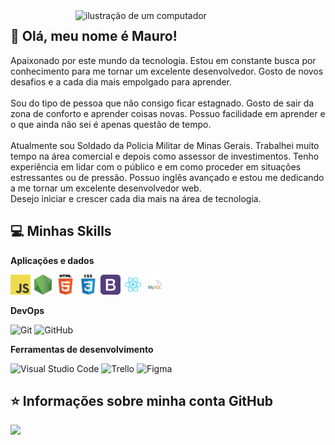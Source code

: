 <img src="https://raw.githubusercontent.com/MicaelliMedeiros/micaellimedeiros/master/image/computer-illustration.png" alt="ilustração de um computador" min-width="400px" max-width="400px" width="400px" align="right" />

## 💜 Olá, meu nome é <strong>Mauro!</strong>
<p align="left">
  Apaixonado por este mundo da tecnologia. Estou em constante busca por conhecimento para me tornar um excelente desenvolvedor. Gosto de novos desafios e a cada dia mais empolgado para aprender. <br> <br> Sou do tipo de pessoa que não consigo ficar estagnado. Gosto de sair da zona de conforto e aprender coisas novas. Possuo facilidade em aprender e o que ainda não sei é apenas questão de tempo. <br> <br> Atualmente sou Soldado da Polícia Militar de Minas Gerais. Trabalhei muito tempo na área comercial e depois como assessor de investimentos. Tenho experiência em lidar com o público e em como proceder em situações estressantes ou de pressão. Possuo inglês avançado e estou me dedicando a me tornar um excelente desenvolvedor web. <br> Desejo iniciar e crescer cada dia mais na área de tecnologia. 
</p>

  ## 💻 Minhas Skills

  **Aplicações e dados**
  
  <code><img height="32" src="https://raw.githubusercontent.com/github/explore/80688e429a7d4ef2fca1e82350fe8e3517d3494d/topics/javascript/javascript.png" alt="Javascript"/></code>
  <code><img height="32" src="https://raw.githubusercontent.com/github/explore/80688e429a7d4ef2fca1e82350fe8e3517d3494d/topics/nodejs/nodejs.png" alt="Nodejs"/></code>
  <code><img height="32" src="https://raw.githubusercontent.com/github/explore/80688e429a7d4ef2fca1e82350fe8e3517d3494d/topics/html/html.png" alt="HTML5"/></code>
  <code><img height="32" src="https://raw.githubusercontent.com/github/explore/80688e429a7d4ef2fca1e82350fe8e3517d3494d/topics/css/css.png" alt="CSS"/></code>
  <code><img height="32" src="https://raw.githubusercontent.com/github/explore/80688e429a7d4ef2fca1e82350fe8e3517d3494d/topics/bootstrap/bootstrap.png" alt="Bootstrap"/></code>
  <code><img height="32" src="https://raw.githubusercontent.com/github/explore/80688e429a7d4ef2fca1e82350fe8e3517d3494d/topics/react/react.png" alt="React"/></code>
  <code><img height="32" src="https://raw.githubusercontent.com/github/explore/80688e429a7d4ef2fca1e82350fe8e3517d3494d/topics/mysql/mysql.png" alt="MySQL"/></code>

**DevOps**

![Git](https://img.shields.io/badge/-Git-333333?style=flat&logo=git)
![GitHub](https://img.shields.io/badge/-GitHub-333333?style=flat&logo=github)

**Ferramentas de desenvolvimento**

![Visual Studio Code](https://img.shields.io/badge/-Visual%20Studio%20Code-333333?style=flat&logo=visual-studio-code&logoColor=007ACC)
![Trello](https://img.shields.io/badge/-Trello-333333?style=flat&logo=trello&logoColor=007ACC)
![Figma](https://img.shields.io/badge/-Figma-333333?style=flat&logo=figma&logoColor=007ACC)

  ## ⭐ Informações sobre minha conta GitHub

<a href="https://github.com/maurochavesjr" title="Perfil do Mauro">
  <img height="180em" src="https://github-readme-stats.vercel.app/api?username=maurochavesjr&theme=dracula&show_icons=true" />
</a>
<!---
maurochavesjr/maurochavesjr is a ✨ special ✨ repository because its `README.md` (this file) appears on your GitHub profile.
You can click the Preview link to take a look at your changes.
--->
